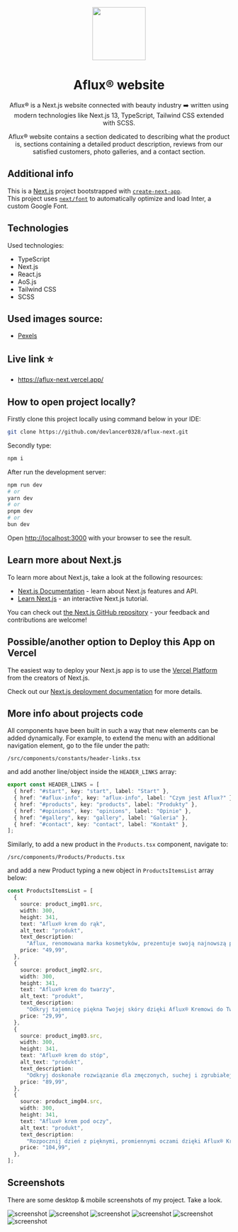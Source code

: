 <p align="center">
    <img src="./src/images/aflux-logo.png" height="120"/>
</p>

<h1 align="center">Aflux® website</h1>

<p align="center">Aflux® is a Next.js website connected with beauty industry ➡️ written using modern technologies like Next.js 13, TypeScript, Tailwind CSS extended with SCSS.</p>
<p align="center">Aflux® website contains a section dedicated to describing what the product is, sections containing a detailed product description, reviews from our satisfied customers, photo galleries, and a contact section.</p>

## Additional info

This is a [Next.js](https://nextjs.org/) project bootstrapped with [`create-next-app`](https://github.com/vercel/next.js/tree/canary/packages/create-next-app).  
This project uses [`next/font`](https://nextjs.org/docs/basic-features/font-optimization) to automatically optimize and load Inter, a custom Google Font.

## Technologies

Used technologies:

- TypeScript
- Next.js
- React.js
- AoS.js
- Tailwind CSS
- SCSS

## Used images source:

- [Pexels](https://www.pexels.com/)

## Live link :star:

- https://aflux-next.vercel.app/

## How to open project locally?

Firstly clone this project locally using command below in your IDE:

```bash
git clone https://github.com/devlancer0328/aflux-next.git
```

Secondly type:

```bash
npm i
```

After run the development server:

```bash
npm run dev
# or
yarn dev
# or
pnpm dev
# or
bun dev
```

Open [http://localhost:3000](http://localhost:3000) with your browser to see the result.

## Learn more about Next.js

To learn more about Next.js, take a look at the following resources:

- [Next.js Documentation](https://nextjs.org/docs) - learn about Next.js features and API.
- [Learn Next.js](https://nextjs.org/learn) - an interactive Next.js tutorial.

You can check out [the Next.js GitHub repository](https://github.com/vercel/next.js/) - your feedback and contributions are welcome!

## Possible/another option to Deploy this App on Vercel

The easiest way to deploy your Next.js app is to use the [Vercel Platform](https://vercel.com/new?utm_medium=default-template&filter=next.js&utm_source=create-next-app&utm_campaign=create-next-app-readme) from the creators of Next.js.

Check out our [Next.js deployment documentation](https://nextjs.org/docs/deployment) for more details.

## More info about projects code

All components have been built in such a way that new elements can be added dynamically.
For example, to extend the menu with an additional navigation element, go to the file under the path:

```
/src/components/constants/header-links.tsx
```

and add another line/object inside the `HEADER_LINKS` array:

```typescript
export const HEADER_LINKS = [
  { href: "#start", key: "start", label: "Start" },
  { href: "#aflux-info", key: "aflux-info", label: "Czym jest Aflux?" },
  { href: "#products", key: "products", label: "Produkty" },
  { href: "#opinions", key: "opinions", label: "Opinie" },
  { href: "#gallery", key: "gallery", label: "Galeria" },
  { href: "#contact", key: "contact", label: "Kontakt" },
];
```

Similarly, to add a new product in the `Products.tsx` component, navigate to:

```
/src/components/Products/Products.tsx
```

and add a new Product typing a new object in `ProductsItemsList` array below:

```typescript
const ProductsItemsList = [
  {
    source: product_img01.src,
    width: 300,
    height: 341,
    text: "Aflux® krem do rąk",
    alt_text: "produkt",
    text_description:
      "Aflux, renomowana marka kosmetyków, prezentuje swoją najnowszą propozycję - krem do rąk o niezrównanej jakości i skuteczności. Ten wyjątkowy produkt został stworzony z myślą o pielęgnacji skóry dłoni, dbając jednocześnie o nawilżenie, odżywienie i ochronę. Formuła kremu została opracowana z użyciem najwyższej jakości składników, które doskonale pielęgnują i regenerują skórę. Bogate w substancje odżywcze i witaminy, krem głęboko nawilża skórę, przywracając jej elastyczność i miękkość. Dzięki zawartości naturalnych ekstraktów roślinnych, zapewnia on intensywną regenerację nawet najbardziej wysuszonej skóry.",
    price: "49,99",
  },
  {
    source: product_img02.src,
    width: 300,
    height: 341,
    text: "Aflux® krem do twarzy",
    alt_text: "produkt",
    text_description:
      "Odkryj tajemnicę piękna Twojej skóry dzięki Aflux® Kremowi do Twarzy - innowacyjnemu rozwiązaniu, które łączy w sobie potęgę naturalnych składników i zaawansowanej technologii kosmetycznej. Nasz krem to nie tylko produkt pielęgnacyjny, to codzienna dawka luksusu i blasku dla Twojej cery. Jego unikalna formuła opiera się na starannie dobranych składnikach pochodzenia roślinnego, bogatych w witaminy, minerały oraz przeciwutleniacze. Dzięki zawartości organicznych ekstraktów roślinnych, olejków eterycznych i substancji odżywczych, nasz krem nawilża, regeneruje oraz chroni skórę przed działaniem szkodliwych czynników zewnętrznych. Dzięki regularnemu stosowaniu zauważysz redukcję drobnych linii i zmarszczek, a Twoja cera odzyska blask i elastyczność. Bez względu na Twój typ cery - suchą, tłustą, mieszana czy wrażliwą - nasz krem doskonale się sprawdzi. Jest idealnym wyborem dla osób poszukujących naturalnego i skutecznego sposobu pielęgnacji skóry. Rozkoszuj się chwilą pielęgnacji i daj swojej skórze to, na co zasługuje - Aflux® Krem do Twarzy. Dołącz do tysięcy zadowolonych użytkowników i odkryj sekret zdrowej, pięknej skóry z Aflux®!",
    price: "29,99",
  },
  {
    source: product_img03.src,
    width: 300,
    height: 341,
    text: "Aflux® krem do stóp",
    alt_text: "produkt",
    text_description:
      "Odkryj doskonałe rozwiązanie dla zmęczonych, suchej i zgrubiałej skóry stóp - Aflux® Krem do Stóp. Nasz krem to nie tylko produkt pielęgnacyjny, to prawdziwa terapia dla Twoich stóp, które codziennie narażone są na intensywne obciążenia. Dzięki unikalnej formule opartej na naturalnych składnikach, w tym na olejach roślinnych, masłach i ekstraktach roślinnych, nasz krem zapewnia intensywne nawilżenie, odżywienie i regenerację skóry stóp. Jego lekka konsystencja szybko się wchłania, pozostawiając uczucie komfortu i gładkości. Z Aflux® Kremem do Stóp przywrócisz swoim stopom miękkość, elastyczność i zdrowy wygląd, czyniąc je gotowymi na kolejne wyzwania dnia codziennego. Daj swoim stopom zasłużoną pielęgnację, korzystając z bogactwa natury w połączeniu z zaawansowaną technologią kosmetyczną - dołącz do tych, którzy doceniają piękno i zdrowie stóp z Aflux®!",
    price: "89,99",
  },
  {
    source: product_img04.src,
    width: 300,
    height: 341,
    text: "Aflux® krem pod oczy",
    alt_text: "produkt",
    text_description:
      "Rozpocznij dzień z pięknymi, promiennymi oczami dzięki Aflux® Kremowi Pod Oczy - wyjątkowemu rozwiązaniu pielęgnacyjnemu, które rewitalizuje, nawilża i odmładza delikatną skórę wokół oczu. Nasz krem to nie tylko produkt kosmetyczny, to właściwa dawka pielęgnacji, która przywraca świeżość i blask Twojemu spojrzeniu. Dzięki zaawansowanej formule opartej na składnikach pochodzenia roślinnego, w tym na ekstraktach roślinnych, witaminach i peptydach, Aflux® Krem Pod Oczy redukuje widoczność cieni i worków pod oczami, wygładza drobne linie i zmarszczki, oraz eliminuje oznaki zmęczenia. Lekka konsystencja kremu delikatnie się wchłania, nie obciążając skóry, zapewniając uczucie komfortu i świeżości. Pozwól swoim oczom odzyskać blask i witalność, dbając o nie codziennie z Aflux® Kremem Pod Oczy - odkryj tajemnicę młodszego, bardziej promiennego spojrzenia już dziś!",
    price: "104,99",
  },
];
```

## Screenshots

There are some desktop & mobile screenshots of my project. Take a look.

![screenshot](./screenshots/aflux_screenshot01.jpg)
![screenshot](./screenshots/aflux_screenshot02.jpg)
![screenshot](./screenshots/aflux_screenshot03.jpg)
![screenshot](./screenshots/aflux_screenshot04.jpg)
![screenshot](./screenshots/aflux_screenshot05.jpg)
![screenshot](./screenshots/aflux_screenshot06.jpg)
